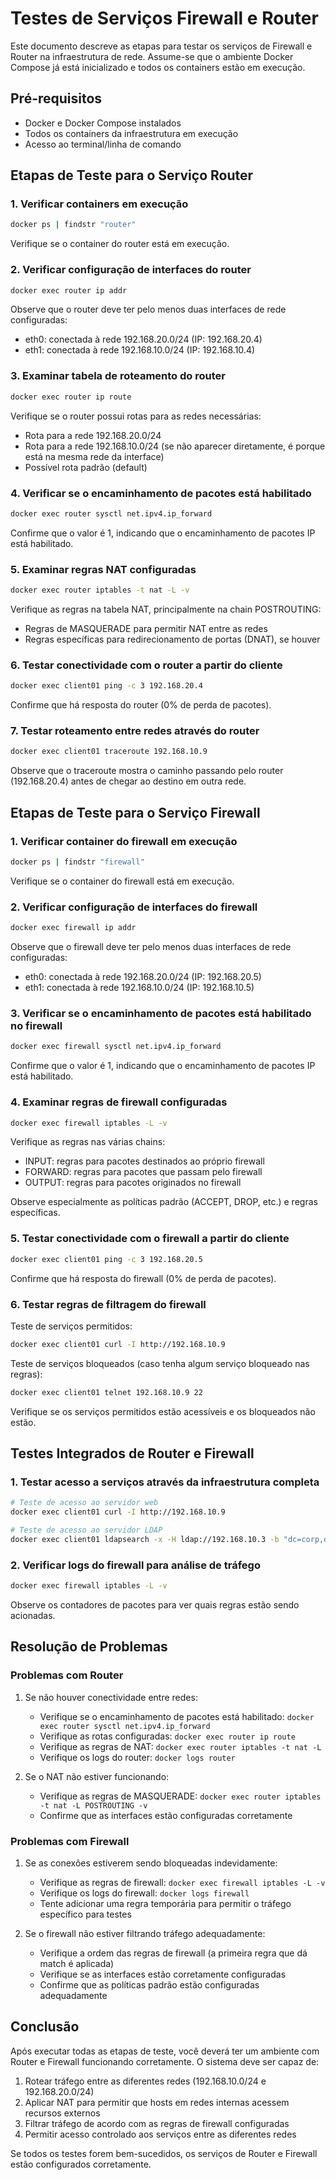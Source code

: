 # Testes de Serviços Firewall e Router

Este documento descreve as etapas para testar os serviços de Firewall e Router na infraestrutura de rede. Assume-se que o ambiente Docker Compose já está inicializado e todos os containers estão em execução.

## Pré-requisitos

- Docker e Docker Compose instalados
- Todos os containers da infraestrutura em execução
- Acesso ao terminal/linha de comando

## Etapas de Teste para o Serviço Router

### 1. Verificar containers em execução

```bash
docker ps | findstr "router"
```

Verifique se o container do router está em execução.

### 2. Verificar configuração de interfaces do router

```bash
docker exec router ip addr
```

Observe que o router deve ter pelo menos duas interfaces de rede configuradas:
- eth0: conectada à rede 192.168.20.0/24 (IP: 192.168.20.4)
- eth1: conectada à rede 192.168.10.0/24 (IP: 192.168.10.4)

### 3. Examinar tabela de roteamento do router

```bash
docker exec router ip route
```

Verifique se o router possui rotas para as redes necessárias:
- Rota para a rede 192.168.20.0/24
- Rota para a rede 192.168.10.0/24 (se não aparecer diretamente, é porque está na mesma rede da interface)
- Possível rota padrão (default)

### 4. Verificar se o encaminhamento de pacotes está habilitado

```bash
docker exec router sysctl net.ipv4.ip_forward
```

Confirme que o valor é 1, indicando que o encaminhamento de pacotes IP está habilitado.

### 5. Examinar regras NAT configuradas

```bash
docker exec router iptables -t nat -L -v
```

Verifique as regras na tabela NAT, principalmente na chain POSTROUTING:
- Regras de MASQUERADE para permitir NAT entre as redes
- Regras específicas para redirecionamento de portas (DNAT), se houver

### 6. Testar conectividade com o router a partir do cliente

```bash
docker exec client01 ping -c 3 192.168.20.4
```

Confirme que há resposta do router (0% de perda de pacotes).

### 7. Testar roteamento entre redes através do router

```bash
docker exec client01 traceroute 192.168.10.9
```

Observe que o traceroute mostra o caminho passando pelo router (192.168.20.4) antes de chegar ao destino em outra rede.

## Etapas de Teste para o Serviço Firewall

### 1. Verificar container do firewall em execução

```bash
docker ps | findstr "firewall"
```

Verifique se o container do firewall está em execução.

### 2. Verificar configuração de interfaces do firewall

```bash
docker exec firewall ip addr
```

Observe que o firewall deve ter pelo menos duas interfaces de rede configuradas:
- eth0: conectada à rede 192.168.20.0/24 (IP: 192.168.20.5)
- eth1: conectada à rede 192.168.10.0/24 (IP: 192.168.10.5)

### 3. Verificar se o encaminhamento de pacotes está habilitado no firewall

```bash
docker exec firewall sysctl net.ipv4.ip_forward
```

Confirme que o valor é 1, indicando que o encaminhamento de pacotes IP está habilitado.

### 4. Examinar regras de firewall configuradas

```bash
docker exec firewall iptables -L -v
```

Verifique as regras nas várias chains:
- INPUT: regras para pacotes destinados ao próprio firewall
- FORWARD: regras para pacotes que passam pelo firewall
- OUTPUT: regras para pacotes originados no firewall

Observe especialmente as políticas padrão (ACCEPT, DROP, etc.) e regras específicas.

### 5. Testar conectividade com o firewall a partir do cliente

```bash
docker exec client01 ping -c 3 192.168.20.5
```

Confirme que há resposta do firewall (0% de perda de pacotes).

### 6. Testar regras de filtragem do firewall

Teste de serviços permitidos:
```bash
docker exec client01 curl -I http://192.168.10.9
```

Teste de serviços bloqueados (caso tenha algum serviço bloqueado nas regras):
```bash
docker exec client01 telnet 192.168.10.9 22
```

Verifique se os serviços permitidos estão acessíveis e os bloqueados não estão.

## Testes Integrados de Router e Firewall

### 1. Testar acesso a serviços através da infraestrutura completa

```bash
# Teste de acesso ao servidor web
docker exec client01 curl -I http://192.168.10.9

# Teste de acesso ao servidor LDAP
docker exec client01 ldapsearch -x -H ldap://192.168.10.3 -b "dc=corp,dc=local" -D "cn=admin,dc=corp,dc=local" -w admin
```

### 2. Verificar logs do firewall para análise de tráfego

```bash
docker exec firewall iptables -L -v
```

Observe os contadores de pacotes para ver quais regras estão sendo acionadas.

## Resolução de Problemas

### Problemas com Router

1. Se não houver conectividade entre redes:
   - Verifique se o encaminhamento de pacotes está habilitado: `docker exec router sysctl net.ipv4.ip_forward`
   - Verifique as rotas configuradas: `docker exec router ip route`
   - Verifique as regras de NAT: `docker exec router iptables -t nat -L`
   - Verifique os logs do router: `docker logs router`

2. Se o NAT não estiver funcionando:
   - Verifique as regras de MASQUERADE: `docker exec router iptables -t nat -L POSTROUTING -v`
   - Confirme que as interfaces estão configuradas corretamente

### Problemas com Firewall

1. Se as conexões estiverem sendo bloqueadas indevidamente:
   - Verifique as regras de firewall: `docker exec firewall iptables -L -v`
   - Verifique os logs do firewall: `docker logs firewall`
   - Tente adicionar uma regra temporária para permitir o tráfego específico para testes

2. Se o firewall não estiver filtrando tráfego adequadamente:
   - Verifique a ordem das regras de firewall (a primeira regra que dá match é aplicada)
   - Verifique se as interfaces estão corretamente configuradas
   - Confirme que as políticas padrão estão configuradas adequadamente

## Conclusão

Após executar todas as etapas de teste, você deverá ter um ambiente com Router e Firewall funcionando corretamente. O sistema deve ser capaz de:

1. Rotear tráfego entre as diferentes redes (192.168.10.0/24 e 192.168.20.0/24)
2. Aplicar NAT para permitir que hosts em redes internas acessem recursos externos
3. Filtrar tráfego de acordo com as regras de firewall configuradas
4. Permitir acesso controlado aos serviços entre as diferentes redes

Se todos os testes forem bem-sucedidos, os serviços de Router e Firewall estão configurados corretamente. 